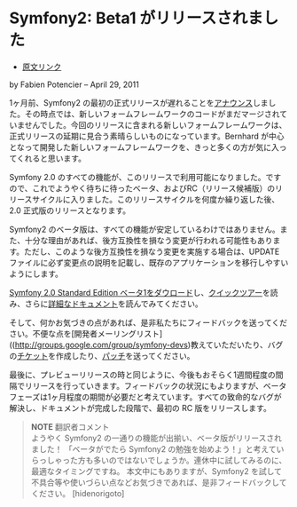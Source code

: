 Symfony2: Beta1 がリリースされました
====================================

- [原文リンク](http://symfony.com/blog/symfony2-beta1-available)

by Fabien Potencier – April 29, 2011

1ヶ月前、Symfony2 の最初の正式リリースが遅れることを[アナウンス](http://symfony.com/blog/symfony2-final-version-we-are-not-there-yet)しました。その時点では、新しいフォームフレームワークのコードがまだマージされていませんでした。今回のリリースに含まれる新しいフォームフレームワークは、正式リリースの延期に見合う素晴らしいものになっています。Bernhard が中心となって開発した新しいフォームフレームワークを、きっと多くの方が気に入ってくれると思います。

Symfony 2.0 のすべての機能が、このリリースで利用可能になりました。ですので、これでようやく待ちに待ったベータ、およびRC（リリース候補版）のリリースサイクルに入りました。このリリースサイクルを何度か繰り返した後、2.0 正式版のリリースとなります。

Symfony2 のベータ版は、すべての機能が安定しているわけではありません。また、十分な理由があれば、後方互換性を損なう変更が行われる可能性もあります。ただし、このような後方互換性を損なう変更を実施する場合は、UPDATE ファイルに必ず変更点の説明を記載し、既存のアプリケーションを移行しやすいようにします。

[Symfony 2.0 Standard Edition ベータ1をダウロード](http://symfony.com/download)し、[クイックツアー](http://symfony.com/doc/2.0/quick_tour/the_big_picture.html)を読み、さらに[詳細なドキュメント](http://symfony.com/doc/2.0/)を読んでみてください。

そして、何かお気づきの点があれば、是非私たちにフィードバックを送ってください。不便な点を[開発者メーリングリスト]((http://groups.google.com/group/symfony-devs)教えていただいたり、バグの[チケット](http://trac.symfony-project.org/report/24)を作成したり、[パッチ](http://symfony.com/doc/2.0/contributing/code/patches.html)を送ってください。

最後に、プレビューリリースの時と同じように、今後もおそらく1週間程度の間隔でリリースを行っていきます。フィードバックの状況にもよりますが、ベータフェーズは1ヶ月程度の期間が必要だと考えています。すべての致命的なバグが解決し、ドキュメントが完成した段階で、最初の RC 版をリリースします。


> **NOTE**
> 翻訳者コメント<br />
> ようやく Symfony2 の一通りの機能が出揃い、ベータ版がリリースされました！ 「ベータがでたら Symfony2 の勉強を始めよう！」と考えていらっしゃった方も多いのではないでしょうか。連休中に試してみるのに、最適なタイミングですね。
> 本文中にもありますが、Symfony2 を試して不具合等や使いづらい点などお気づきであれば、是非フィードバックしてください。
> [hidenorigoto]

